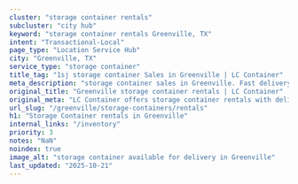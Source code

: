 ```yaml
---
cluster: "storage container rentals"
subcluster: "city hub"
keyword: "storage container rentals Greenville, TX"
intent: "Transactional-Local"
page_type: "Location Service Hub"
city: "Greenville, TX"
service_type: "storage container"
title_tag: "1sj storage container Sales in Greenville | LC Container"
meta_description: "storage container sales in Greenville. Fast delivery, competitive pricing. Serving storage containers area. Quote ID: R9S. Call (214) 524-4168 for your free quote today."
original_title: "Greenville storage container rentals | LC Container"
original_meta: "LC Container offers storage container rentals with delivery in Greenville, TX. Local. Fast quotes. Since 2003."
url_slug: "/greenville/storage-containers/rentals"
h1: "Storage Container rentals in Greenville"
internal_links: "/inventory"
priority: 3
notes: "NaN"
noindex: true
image_alt: "storage container available for delivery in Greenville"
last_updated: "2025-10-21"
---
```


<!-- TODO: Add unique city/inventory copy, images, and internal links here. -->
